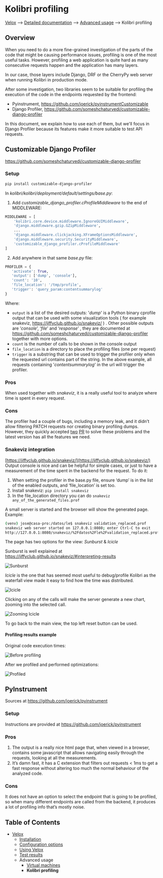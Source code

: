 # Kolibri profiling

[Velox](../README.md) ⟶ [Detailed documentation](../README.md#detailed-documentation) ⟶ [Advanced usage](../README.md#detailed-documentation) ⟶ Kolibri profiling

## Overview

When you need to do a more fine-grained investigation of the parts of the code that might be causing performance issues, profiling is one of the most useful tasks. However, profiling a web application is quite hard as many consecutive requests happen and the application has many layers.

In our case, those layers include Django, DRF or the CherryPy web server when running Kolibri in production mode.

After some investigation, two libraries seem to be suitable for profiling the execution of the code in the endpoints requested by the frontend:

- Pyinstrument, https://github.com/joerick/pyinstrumentCustomizable
- Django Profiler, https://github.com/someshchaturvedi/customizable-django-profiler

In this document, we explain how to use each of them, but we'll focus in Django Profiler because its features make it more suitable to test API requests.

## Customizable Django Profiler

https://github.com/someshchaturvedi/customizable-django-profiler

### Setup

```bash
pip install customizable-django-profiler
```

In *kolibri/kolibri/deployment/default/settings/base.py*:

1. Add *customizable_django_profiler.cProfileMiddleware* to the end of MIDDLEWARE:

```python
MIDDLEWARE = [
    'kolibri.core.device.middleware.IgnoreGUIMiddleware',
    'django.middleware.gzip.GZipMiddleware',
    ...
    'django.middleware.clickjacking.XFrameOptionsMiddleware',
    'django.middleware.security.SecurityMiddleware',
    'customizable_django_profiler.cProfileMiddleware'
]
```

2.  Add anywhere in that same *base.py* file:

 ```python
PROFILER = {
    'activate': True,
    'output': ['dump', 'console'],
    'count': '10',
    'file_location': '/tmp/profile',
    'trigger': 'query_param:contentsummarylog'
}
 ```
Where:

- `output` is a list of the desired outputs: '*dump*' is a Python binary cprofile output that can be used with some visualization tools ( for example snakeviz, https://jiffyclub.github.io/snakeviz/ ) . Other  possible outputs are ‘*console*’, ‘*file*’ and ‘*response*’ , they are documented at https://github.com/someshchaturvedi/customizable-django-profiler together with more options.
- `count` is the number of calls to be shown in the console output
- `file_location` is a directory to place the profiling files (one per request)
- `trigger` is a substring that can be used to trigger the profiler only when the requested url contains part of the string. In the above example, all requests containing '*contentsummarylog*' in the url will trigger the profiler.



### Pros

​When used together with *snakeviz*, it is a really useful tool to analyze where time is spent in every request.

### Cons

​The profiler had a couple of bugs, including a memory leak, and it didn’t allow filtering PATCH requests nor creating binary profiling dumps. However, they quickly accepted [two](https://github.com/someshchaturvedi/customizable-django-profiler/pull/3) [PR](https://github.com/someshchaturvedi/customizable-django-profiler/pull/4) to solve these problems and the latest version has all the features we need.

### Snakeviz integration

​[https://jiffyclub.github.io/snakeviz/](https://jiffyclub.github.io/snakeviz/)
Output console is nice and can be helpful for simple cases, or just to have a measurement of the time spent in the backend for the request.
To do it:

1. When setting the profiler in the base.py file, ensure ‘dump’ is in the list of the enabled outputs, and ‘file_location’ is set too.
2. Install snakeviz: `pip install snakeviz`
3. In the file_location directory you can do `snakeviz any_of_the_generated_files.prof`

A small server is started and the browser will show the generated page.
Example:
```bash
(venv) jose@casa-pro:/datos/le$ snakeviz validation_replaced.prof
snakeviz web server started on 127.0.0.1:8080; enter Ctrl-C to exit
http://127.0.0.1:8080/snakeviz/%2Fdatos%2Fle%2Fvalidation_replaced.prof
```

The page has two options for the view: *Sunburst* & *Icicle*

Sunburst is well explained at https://jiffyclub.github.io/snakeviz/#interpreting-results

![Sunburst](./resources/sunburst.png)


*Icicle* is the one that has seemed most useful to debug/profile Kolibri as the waterfall view made it easy to find how the time was distributed.

![Icicle](./resources/icicle.png)

Clicking on any of the calls will make the server generate a new chart, zooming into the selected call.

![Zooming Icicle](./resources/icicle_zoom.png)


To go back to the main view, the top left reset button can be used.


#### Profiling results example

Original code execution times:

![Before profiling](./resources/before_profiling.png)

After we profiled and performed optimizations:

![Profiled](./resources/profiled.png)


## PyInstrument

Sources at https://github.com/joerick/pyinstrument

### Setup

Instructions are provided at https://github.com/joerick/pyinstrument

### Pros

1. The output is a really nice html page that, when viewed in a browser, contains some javascript that allows navigating easily through the requests, looking at all the measurements.
2. It’s damn fast, it has a C extension that filters out requests < 1ms to get a fast response without altering too much the normal behaviour of the analyzed code.

### Cons

It does not have an option to select the endpoint that is going to be profiled, so when many different endpoints are called from the backend, it produces a lot of profiling info that’s mostly noise.


## Table of Contents

- [Velox](../README.md)
  - [Installation](./installation.md)
  - [Configuration options](./configuration-options.md)
  - [Using Velox](./using-velox.md)
  - [Test results](./test-results.md)
  - Advanced usage
    - [Virtual machines](./advanced-usage-vms.md)
    - **Kolibri profiling**
